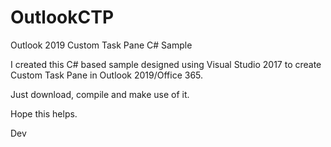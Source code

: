 # OutlookCTP

Outlook 2019 Custom Task Pane C# Sample

I created this C# based sample designed using Visual Studio 2017 to create Custom Task Pane in Outlook 2019/Office 365.

Just download, compile and make use of it.

Hope this helps.

Dev
